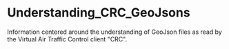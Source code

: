 # Understanding_CRC_GeoJsons
Information centered around the understanding of GeoJson files as read by the Virtual Air Traffic Control client "CRC".
